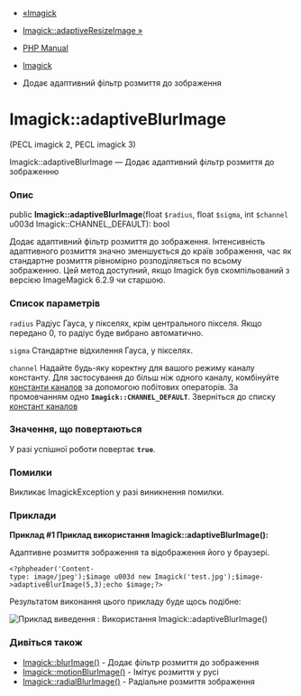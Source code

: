 - [«Imagick](class.imagick.md)
- [Imagick::adaptiveResizeImage »](imagick.adaptiveresizeimage.md)

- [PHP Manual](index.md)
- [Imagick](class.imagick.md)
- Додає адаптивний фільтр розмиття до зображення

# Imagick::adaptiveBlurImage

(PECL imagick 2, PECL imagick 3)

Imagick::adaptiveBlurImage — Додає адаптивний фільтр розмиття до
зображенню

### Опис

public **Imagick::adaptiveBlurImage**(float `$radius`, float `$sigma`,
int `$channel` u003d Imagick::CHANNEL_DEFAULT): bool

Додає адаптивний фільтр розмиття до зображення. Інтенсивність
адаптивного розмиття значно зменшується до країв зображення,
час як стандартне розмиття рівномірно розподіляється по всьому
зображенню. Цей метод доступний, якщо Imagick був скомпільований з
версією ImageMagick 6.2.9 чи старшою.

### Список параметрів

`radius`
Радіус Гауса, у пікселях, крім центрального пікселя. Якщо передано
0, то радіус буде вибрано автоматично.

`sigma`
Стандартне відхилення Гауса, у пікселях.

`channel`
Надайте будь-яку коректну для вашого режиму каналу константу. Для
застосування до більш ніж одного каналу, комбінуйте [константи
каналов](imagick.constants.md#imagick.constants.channel) за допомогою
побітових операторів. За промовчанням одно **`Imagick::CHANNEL_DEFAULT`**.
Зверніться до списку [констант
каналов](imagick.constants.md#imagick.constants.channel)

### Значення, що повертаються

У разі успішної роботи повертає **`true`**.

### Помилки

Викликає ImagickException у разі виникнення помилки.

### Приклади

**Приклад #1 Приклад використання **Imagick::adaptiveBlurImage()**:**

Адаптивне розмиття зображення та відображення його у браузері.

` <?phpheader('Content-type: image/jpeg');$image u003d new Imagick('test.jpg');$image->adaptiveBlurImage(5,3);echo $image;?> `

Результатом виконання цього прикладу буде щось подібне:

![Приклад виведення : Використання
Imagick::adaptiveBlurImage()](images/c0d23d2d6769e53e24a1b3136c064577-adaptiveBlurImage.gif)

### Дивіться також

- [Imagick::blurImage()](imagick.blurimage.md) - Додає фільтр
розмиття до зображення
- [Imagick::motionBlurImage()](imagick.motionblurimage.md) -
Імітує розмиття у русі
- [Imagick::radialBlurImage()](imagick.radialblurimage.md) -
Радіальне розмиття зображення
